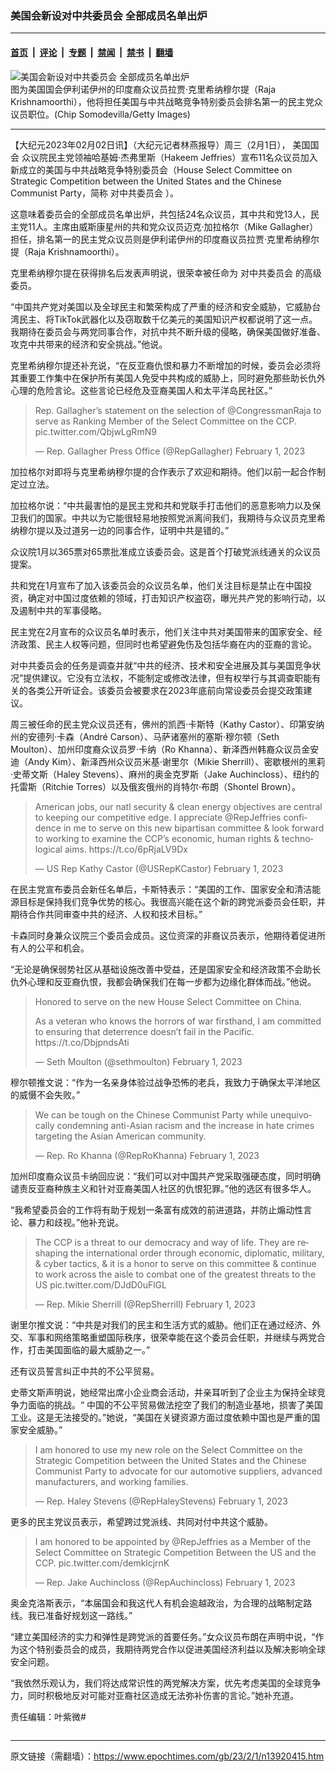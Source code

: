 ### 美国会新设对中共委员会 全部成员名单出炉

---

#### [首页](../../../..?n13920415) &nbsp;|&nbsp; [评论](../../../../../epoch-comment?n13920415) &nbsp;|&nbsp; [专题](../../../../../epoch-special?n13920415) &nbsp;|&nbsp; [禁闻](../../../../../epoch-news?n13920415) &nbsp;|&nbsp; [禁书](../../../../../books?n13920415) &nbsp;|&nbsp; [翻墙](https://github.com/gfw-breaker/nogfw/blob/master/README.md?n13920415)


<div><img alt="美国会新设对中共委员会 全部成员名单出炉" class="attachment-djy_600_400 size-djy_600_400 wp-post-image" src="https://i.epochtimes.com/assets/uploads/2023/02/id13920630-GettyImages-1056846916-600x400.jpg"/>
<div class="caption">
 图为美国国会伊利诺伊州的印度裔众议员拉贾·克里希纳穆尔提（Raja Krishnamoorthi），他将担任美国与中共战略竞争特别委员会排名第一的民主党众议员职位。(Chip Somodevilla/Getty Images)
</div></div><hr/><div class="post_content" id="artbody" itemprop="articleBody">
 <!-- article content begin -->
 <p>
  【大纪元2023年02月02日讯】（大纪元记者林燕报导）周三（2月1日），
  <ok href="https://www.epochtimes.com/gb/tag/%E7%BE%8E%E5%9B%BD%E5%9B%BD%E4%BC%9A.html">
   美国国会
  </ok>
  众议院民主党领袖哈基姆‧杰弗里斯（Hakeem Jeffries）宣布11名众议员加入新成立的美国与中共战略竞争特别委员会（House Select Committee on Strategic Competition between the United States and the Chinese Communist Party，简称
  <ok href="https://www.epochtimes.com/gb/tag/%E5%AF%B9%E4%B8%AD%E5%85%B1%E5%A7%94%E5%91%98%E4%BC%9A.html">
   对中共委员会
  </ok>
  ）。
 </p>
 <p>
  这意味着委员会的全部成员名单出炉，共包括24名众议员，其中共和党13人，民主党11人。主席由威斯康星州的共和党众议员迈克‧加拉格尔（Mike Gallagher）担任，排名第一的民主党众议员则是伊利诺伊州的印度裔议员拉贾·克里希纳穆尔提（Raja Krishnamoorthi）。
 </p>
 <p>
  克里希纳穆尔提在获得排名后发表声明说，很荣幸被任命为
  <ok href="https://www.epochtimes.com/gb/tag/%E5%AF%B9%E4%B8%AD%E5%85%B1%E5%A7%94%E5%91%98%E4%BC%9A.html">
   对中共委员会
  </ok>
  的高级委员。
 </p>
 <p>
  “中国共产党对美国以及全球民主和繁荣构成了严重的经济和安全威胁，它威胁台湾民主、将TikTok武器化以及窃取数千亿美元的美国知识产权都说明了这一点。我期待在委员会与两党同事合作，对抗中共不断升级的侵略，确保美国做好准备、攻克中共带来的经济和安全挑战。”他说。
 </p>
 <p>
  克里希纳穆尔提还补充说，“在反亚裔仇恨和暴力不断增加的时候，委员会必须将其重要工作集中在保护所有美国人免受中共构成的威胁上，同时避免那些助长仇外心理的危险言论。这些言论已经危及亚裔美国人和太平洋岛民社区。”
 </p>
 <p>
 </p>
 <blockquote class="twitter-tweet">
  <p dir="ltr" lang="en">
   Rep. Gallagher’s statement on the selection of
   <ok href="https://twitter.com/CongressmanRaja?ref_src=twsrc%5Etfw">
    @CongressmanRaja
   </ok>
   to serve as Ranking Member of the Select Committee on the CCP.
   <ok href="https://t.co/QbjwLgRmN9">
    pic.twitter.com/QbjwLgRmN9
   </ok>
  </p>
  <p>
   — Rep. Gallagher Press Office (@RepGallagher)
   <ok href="https://twitter.com/RepGallagher/status/1620932047249227778?ref_src=twsrc%5Etfw">
    February 1, 2023
   </ok>
  </p>
 </blockquote>
 <p>
  <p>
   加拉格尔对即将与克里希纳穆尔提的合作表示了欢迎和期待。他们以前一起合作制定过立法。
  </p>
  <p>
   加拉格尔说：“中共最害怕的是民主党和共和党联手打击他们的恶意影响力以及保卫我们的国家。中共以为它能很轻易地按照党派离间我们，我期待与众议员克里希纳穆尔提以及过道另一边的同事合作，证明中共是错的。”
  </p>
  <p>
   众议院1月以365票对65票批准成立该委员会。这是首个打破党派线通关的众议员提案。
  </p>
  <p>
   共和党在1月宣布了加入该委员会的众议员名单，他们关注目标是禁止在中国投资，确定对中国过度依赖的领域，打击知识产权盗窃，曝光共产党的影响行动，以及遏制中共的军事侵略。
  </p>
  <p>
   民主党在2月宣布的众议员名单时表示，他们关注中共对美国带来的国家安全、经济政策、民主人权等问题，但同时也希望避免伤及包括华裔在内的亚裔的言论。
  </p>
  <p>
   对中共委员会的任务是调查并就“中共的经济、技术和安全进展及其与美国竞争状况”提供建议。它没有立法权，不能制定或修改法律，但有权举行与其调查职能有关的各类公开听证会。该委员会被要求在2023年底前向常设委员会提交政策建议。
  </p>
  <p>
   周三被任命的民主党众议员还有，佛州的凯西·卡斯特（Kathy Castor）、印第安纳州的安德列‧卡森（André Carson）、马萨诸塞州的塞斯·穆尔顿（Seth Moulton）、加州印度裔众议员罗·卡纳（Ro Khanna）、新泽西州韩裔众议员金安迪（Andy Kim）、新泽西州众议员米基‧谢里尔（Mikie Sherrill）、密歇根州的黑莉·史蒂文斯（Haley Stevens）、麻州的奥金克罗斯（Jake Auchincloss）、纽约的托雷斯（Ritchie Torres）以及俄亥俄州的肖特尔‧布朗（Shontel Brown）。
  </p>
  <p>
  </p>
  <blockquote class="twitter-tweet">
   <p dir="ltr" lang="en">
    American jobs, our natl security &amp; clean energy objectives are central to keeping our competitive edge. I appreciate
    <ok href="https://twitter.com/RepJeffries?ref_src=twsrc%5Etfw">
     @RepJeffries
    </ok>
    confidence in me to serve on this new bipartisan committee &amp; look forward to working to examine the CCP’s economic, human rights &amp; technological aims.
    <ok href="https://t.co/6pRjaLV9Dx">
     https://t.co/6pRjaLV9Dx
    </ok>
   </p>
   <p>
    — US Rep Kathy Castor (@USRepKCastor)
    <ok href="https://twitter.com/USRepKCastor/status/1620925354629279745?ref_src=twsrc%5Etfw">
     February 1, 2023
    </ok>
   </p>
  </blockquote>
  <p>
   <p>
    在民主党宣布委员会新任名单后，卡斯特表示：“美国的工作、国家安全和清洁能源目标是保持我们竞争优势的核心。我很高兴能在这个新的跨党派委员会任职，并期待合作共同审查中共的经济、人权和技术目标。”
   </p>
   <p>
    卡森同时身兼众议院三个委员会成员。这位资深的非裔议员表示，他期待着促进所有人的公平和机会。
   </p>
   <p>
    “无论是确保弱势社区从基础设施改善中受益，还是国家安全和经济政策不会助长仇外心理和反亚裔仇恨，我都会确保我们在每一步都为边缘化群体而战。”他说。
   </p>
   <p>
   </p>
   <blockquote class="twitter-tweet">
    <p dir="ltr" lang="en">
     Honored to serve on the new House Select Committee on China.
    </p>
    <p>
     As a veteran who knows the horrors of war firsthand, I am committed to ensuring that deterrence doesn’t fail in the Pacific.
     <ok href="https://t.co/DbjpndsAti">
      https://t.co/DbjpndsAti
     </ok>
    </p>
    <p>
     — Seth Moulton (@sethmoulton)
     <ok href="https://twitter.com/sethmoulton/status/1620864057938178048?ref_src=twsrc%5Etfw">
      February 1, 2023
     </ok>
    </p>
   </blockquote>
   <p>
    <p>
     穆尔顿推文说：“作为一名亲身体验过战争恐怖的老兵，我致力于确保太平洋地区的威慑不会失败。”
     <br/>
    </p>
    <p>
    </p>
    <blockquote class="twitter-tweet">
     <p dir="ltr" lang="en">
      We can be tough on the Chinese Communist Party while unequivocally condemning anti-Asian racism and the increase in hate crimes targeting the Asian American community.
     </p>
     <p>
      — Rep. Ro Khanna (@RepRoKhanna)
      <ok href="https://twitter.com/RepRoKhanna/status/1620917127946321922?ref_src=twsrc%5Etfw">
       February 1, 2023
      </ok>
     </p>
    </blockquote>
    <p>
    </p>
    <p>
     加州印度裔众议员卡纳回应说：“我们可以对中国共产党采取强硬态度，同时明确谴责反亚裔种族主义和针对亚裔美国人社区的仇恨犯罪。”他的选区有很多华人。
    </p>
    <p>
     “我希望委员会的工作将有助于规划一条富有成效的前进道路，并防止煽动性言论、暴力和歧视。”他补充说。
    </p>
    <p>
    </p>
    <blockquote class="twitter-tweet">
     <p dir="ltr" lang="en">
      The CCP is a threat to our democracy and way of life. They are reshaping the international order through economic, diplomatic, military, &amp; cyber tactics, &amp; it is a honor to serve on this committee &amp; continue to work across the aisle to combat one of the greatest threats to the US
      <ok href="https://t.co/DJdD0uFlGL">
       pic.twitter.com/DJdD0uFlGL
      </ok>
     </p>
     <p>
      — Rep. Mikie Sherrill (@RepSherrill)
      <ok href="https://twitter.com/RepSherrill/status/1620916333281173509?ref_src=twsrc%5Etfw">
       February 1, 2023
      </ok>
     </p>
    </blockquote>
    <p>
     <p>
      谢里尔推文说：“中共是对我们的民主和生活方式的威胁。他们正在通过经济、外交、军事和网络策略重塑国际秩序，很荣幸能在这个委员会任职，并继续与两党合作，打击美国面临的最大威胁之一。”
     </p>
     <p>
      还有议员誓言纠正中共的不公平贸易。
     </p>
     <p>
      史蒂文斯声明说，她经常出席小企业商会活动，并亲耳听到了企业主为保持全球竞争力面临的挑战。“ 中国的不公平贸易做法挖空了我们的制造业基地，损害了美国工业。这是无法接受的。”她说，“美国在关键资源方面过度依赖中国也是严重的国家安全威胁。”
     </p>
     <p>
     </p>
     <blockquote class="twitter-tweet">
      <p dir="ltr" lang="en">
       I am honored to use my new role on the Select Committee on the Strategic Competition between the United States and the Chinese Communist Party to advocate for our automotive suppliers, advanced manufacturers, and working families.
      </p>
      <p>
       — Rep. Haley Stevens (@RepHaleyStevens)
       <ok href="https://twitter.com/RepHaleyStevens/status/1620861302351728640?ref_src=twsrc%5Etfw">
        February 1, 2023
       </ok>
      </p>
     </blockquote>
     <p>
      <p>
       更多的民主党议员表示，希望跨过党派线、共同对付中共这个威胁。
      </p>
      <p>
      </p>
      <blockquote class="twitter-tweet">
       <p dir="ltr" lang="en">
        I am honored to be appointed by
        <ok href="https://twitter.com/RepJeffries?ref_src=twsrc%5Etfw">
         @RepJeffries
        </ok>
        as a Member of the Select Committee on Strategic Competition Between the US and the CCP.
        <ok href="https://t.co/demklcjrnK">
         pic.twitter.com/demklcjrnK
        </ok>
       </p>
       <p>
        — Rep. Jake Auchincloss (@RepAuchincloss)
        <ok href="https://twitter.com/RepAuchincloss/status/1620870563056209920?ref_src=twsrc%5Etfw">
         February 1, 2023
        </ok>
       </p>
      </blockquote>
      <p>
       <p>
        奥金克洛斯表示，“本届国会和我这代人有机会逾越政治，为合理的战略制定路线。我已准备好规划这一路线。”
       </p>
       <p>
        “建立美国经济的实力和弹性是跨党派的首要任务。”女众议员布朗在声明中说，“作为这个特别委员会的成员，我期待两党合作以促进美国经济利益以及解决影响全球安全问题。
       </p>
       <p>
        “我依然乐观认为，我们将达成常识性的两党解决方案，优先考虑美国的全球竞争力，同时积极地反对可能对亚裔社区造成无法弥补伤害的言论。”她补充道。
       </p>
       <p>
        责任编辑：叶紫微#
       </p>
       <!-- article content end -->
       <div id="below_article_ad">
       </div>
      </p>
     </p>
    </p>
   </p>
  </p>
 </p>
</div>


<img src='http://gfw-breaker.win/epoch-news/pages/ncid1078159/n13920415.md' width='0px' height='0px'/>

---

原文链接（需翻墙）：https://www.epochtimes.com/gb/23/2/1/n13920415.htm